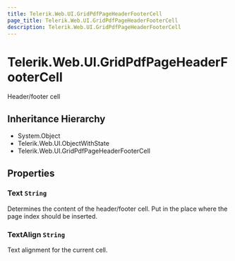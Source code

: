 ```yaml
---
title: Telerik.Web.UI.GridPdfPageHeaderFooterCell
page_title: Telerik.Web.UI.GridPdfPageHeaderFooterCell
description: Telerik.Web.UI.GridPdfPageHeaderFooterCell
---
```


# Telerik.Web.UI.GridPdfPageHeaderFooterCell

Header/footer cell

## Inheritance Hierarchy

* System.Object
* Telerik.Web.UI.ObjectWithState
* Telerik.Web.UI.GridPdfPageHeaderFooterCell

## Properties

###  Text `String`

Determines the content of the header/footer cell.
            Put <?page-number?> in the place where the page index should be inserted.

###  TextAlign `String`

Text alignment for the current cell.

